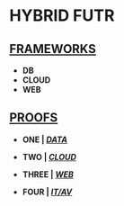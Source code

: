# HYBRID FUTR 

## [FRAMEWORKS](https://github.com/jfremzrai/hybrid-futr/tree/main/FRAMEWORKS)

- **DB**
- **CLOUD**
- **WEB**


## [PROOFS](https://github.com/jfremzrai/hybrid-futr/tree/main/PROOFS)

- **ONE | [*DATA*](https://github.com/jfremzrai/hybrid-futr/tree/main/PROOFS/ONE)**

- **TWO | [*CLOUD*](https://github.com/jfremzrai/hybrid-futr/tree/main/PROOFS/TWO)**

- **THREE | [*WEB*](https://github.com/jfremzrai/hybrid-futr/tree/main/PROOFS/THREE)**

- **FOUR | [*IT/AV*](https://github.com/jfremzrai/hybrid-futr/tree/main/PROOFS/FOUR)**